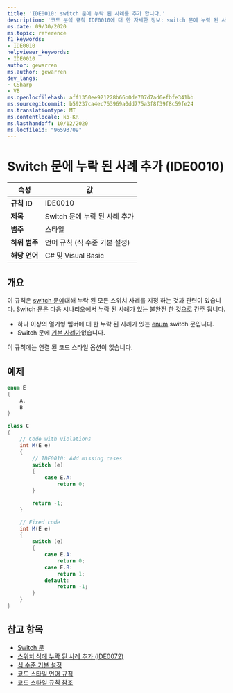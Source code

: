 ```yaml
---
title: 'IDE0010: switch 문에 누락 된 사례를 추가 합니다.'
description: '코드 분석 규칙 IDE0010에 대 한 자세한 정보: switch 문에 누락 된 사례 추가'
ms.date: 09/30/2020
ms.topic: reference
f1_keywords:
- IDE0010
helpviewer_keywords:
- IDE0010
author: gewarren
ms.author: gewarren
dev_langs:
- CSharp
- VB
ms.openlocfilehash: aff1350ee921228b66b0de707d7ad6efbfe341bb
ms.sourcegitcommit: b59237ca4ec763969a0dd775a3f8f39f8c59fe24
ms.translationtype: MT
ms.contentlocale: ko-KR
ms.lasthandoff: 10/12/2020
ms.locfileid: "96593709"
---
```

# <a name="add-missing-cases-to-switch-statement-ide0010"></a>Switch 문에 누락 된 사례 추가 (IDE0010)

|속성|값|
|-|-|
| **규칙 ID** | IDE0010 |
| **제목** | Switch 문에 누락 된 사례 추가 |
| **범주** | 스타일 |
| **하위 범주** | 언어 규칙 (식 수준 기본 설정) |
| **해당 언어** | C# 및 Visual Basic |

## <a name="overview"></a>개요

이 규칙은 [switch 문에](../../../csharp/language-reference/keywords/switch.md)대해 누락 된 모든 스위치 사례를 지정 하는 것과 관련이 있습니다. Switch 문은 다음 시나리오에서 누락 된 사례가 있는 불완전 한 것으로 간주 됩니다.

- 하나 이상의 열거형 멤버에 대 한 누락 된 사례가 있는 [enum](../../../csharp/language-reference/builtin-types/enum.md) switch 문입니다.
- Switch 문에 [기본 사례가](../../../csharp/language-reference/keywords/switch.md#the-default-case)없습니다.

이 규칙에는 연결 된 코드 스타일 옵션이 없습니다.

## <a name="example"></a>예제

```csharp
enum E
{
    A,
    B
}

class C
{
    // Code with violations
    int M(E e)
    {
        // IDE0010: Add missing cases
        switch (e)
        {
            case E.A:
                return 0;
        }

        return -1;
    }

    // Fixed code
    int M(E e)
    {
        switch (e)
        {
            case E.A:
                return 0;
            case E.B:
                return 1;
            default:
                return -1;
        }
    }
}
```

## <a name="see-also"></a>참고 항목

- [Switch 문](../../../csharp/language-reference/keywords/switch.md)
- [스위치 식에 누락 된 사례 추가 (IDE0072)](ide0072.md)
- [식 수준 기본 설정](expression-level-preferences.md)
- [코드 스타일 언어 규칙](language-rules.md)
- [코드 스타일 규칙 참조](index.md)
